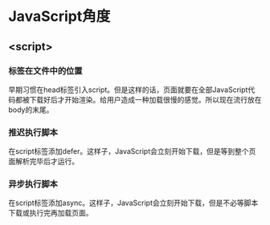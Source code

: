 # JavaScript角度

## \<script>

### 标签在文件中的位置

早期习惯在head标签引入script。但是这样的话，页面就要在全部JavaScript代码都被下载好后才开始渲染。给用户造成一种加载很慢的感觉。所以现在流行放在body的末尾。

### 推迟执行脚本

在script标签添加defer。这样子，JavaScript会立刻开始下载，但是等到整个页面解析完毕后才运行。

### 异步执行脚本

在script标签添加async。这样子，JavaScript会立刻开始下载，但是不必等脚本下载或执行完再加载页面。
